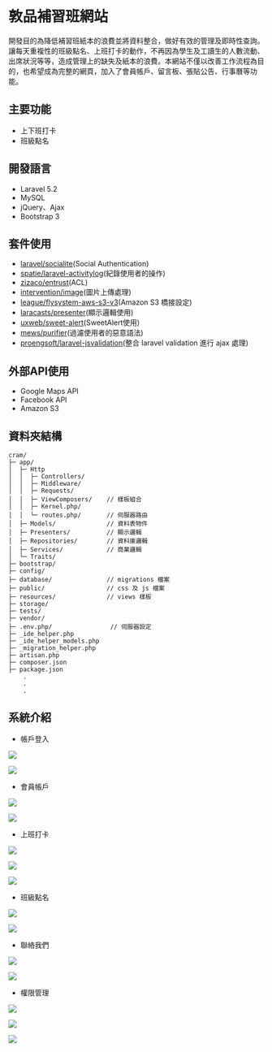 敦品補習班網站
===
開發目的為降低補習班紙本的浪費並將資料整合，做好有效的管理及即時性查詢。讓每天重複性的班級點名、上班打卡的動作，不再因為學生及工讀生的人數流動、出席狀況等等，造成管理上的缺失及紙本的浪費。本網站不僅以改善工作流程為目的，也希望成為完整的網頁，加入了會員帳戶、留言板、張貼公告、行事曆等功能。

## 主要功能
   - 上下班打卡
   - 班級點名
## 開發語言
   - Laravel 5.2
   - MySQL
   - jQuery、Ajax
   - Bootstrap 3
## 套件使用
   - [laravel/socialite](https://github.com/laravel/socialite)(Social Authentication)
   - [spatie/laravel-activitylog](https://github.com/spatie/laravel-activitylog)(紀錄使用者的操作)
   - [zizaco/entrust](https://github.com/Zizaco/entrust)(ACL)
   - [intervention/image](https://github.com/Intervention/image)(圖片上傳處理)
   - [league/flysystem-aws-s3-v3](https://github.com/thephpleague/flysystem-aws-s3-v3)(Amazon S3 橋接設定)
   - [laracasts/presenter](https://github.com/laracasts/Presenter)(顯示邏輯使用)
   - [uxweb/sweet-alert](https://github.com/uxweb/sweet-alert)(SweetAlert使用)
   - [mews/purifier](https://github.com/mewebstudio/Purifier)(過濾使用者的惡意語法)
   - [proengsoft/laravel-jsvalidation](https://github.com/proengsoft/laravel-jsvalidation)(整合 laravel validation 進行 ajax 處理)
## 外部API使用
   - Google Maps API
   - Facebook API
   - Amazon S3
## 資料夾結構
```
cram/
├─ app/
│  ├─ Http
│  │  ├─ Controllers/
│  │  ├─ Middleware/
│  │  ├─ Requests/
│  │  ├─ ViewComposers/    // 樣板組合
│  │  ├─ Kernel.php/
│  │  └─ routes.php/       // 伺服器路由
│  ├─ Models/              // 資料表物件
│  ├─ Presenters/          // 顯示邏輯
│  ├─ Repositories/        // 資料庫邏輯
│  ├─ Services/            // 商業邏輯
│  └─ Traits/
├─ bootstrap/
├─ config/
├─ database/               // migrations 檔案
├─ public/                 // css 及 js 檔案
├─ resources/              // views 樣板
├─ storage/
├─ tests/
├─ vendor/
├─ .env.php/                // 伺服器設定
├─ _ide_helper.php
├─ _ide_helper_models.php
├─ _migration_helper.php
├─ artisan.php
├─ composer.json
├─ package.json
    .
    .
    .
```
## 系統介紹
- <p style="font:14pt"> 帳戶登入 </p>

![](https://i.imgur.com/EYa4pPY.png)

![](https://i.imgur.com/0CBolVV.png)

- <p style="font:14pt"> 會員帳戶 </p>
![](https://i.imgur.com/jdt0dxj.png)

![](https://i.imgur.com/wBAYnSM.png)

- <p style="font:14pt"> 上班打卡 </p>
![](https://i.imgur.com/HjCDWnY.png)

![](https://i.imgur.com/uopzZdu.png)

![](https://i.imgur.com/N46aMhc.png)

- <p style="font:14pt"> 班級點名 </p>
![](https://i.imgur.com/oduUVYP.png)

![](https://i.imgur.com/R8ywgAn.png)

- <p style="font:14pt"> 聯絡我們 </p>
![](https://i.imgur.com/q7gEeHI.png)

![](https://i.imgur.com/iSbZYek.png)

- <p style="font:14pt"> 權限管理 </p>
![](https://i.imgur.com/QK7NeDO.png)

![](https://i.imgur.com/TP2jDRf.png)

![](https://i.imgur.com/3XNgOyj.png)
